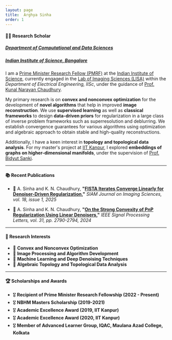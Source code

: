 ```yaml
---
layout: page
title:  Arghya Sinha
order: 1
---
```

#### **👨‍🔬 Research Scholar**  
##### [Department of Computational and Data Sciences](https://cds.iisc.ac.in/)  
##### [Indian Institute of Science, Bangalore](https://www.iisc.ac.in/)  

I am a [Prime Minister Research Fellow (PMRF)](https://www.pmrf.in/) at the [Indian Institute of Science](https://www.iisc.ac.in/), currently engaged in the [Lab of Imaging Sciences (LISA)](https://sites.google.com/site/kunalnchaudhury/group) within the *Department of Electrical Engineering, IISc*, under the guidance of [Prof. Kunal Narayan Chaudhury](https://sites.google.com/site/kunalnchaudhury/home).  

My primary research is on **convex and nonconvex optimization** for the development of **novel algorithms** that help in improved **image reconstruction**. We use **supervised learning** as well as **classical frameworks** to design **data-driven priors** for regularization in a large class of inverse problem frameworks such as superresolution and deblurring. We establish convergence guarantees for various algorithms using optimization and algebraic approach to obtain stable and high-quality reconstructions.

Additionally, I have a keen interest in **topology and topological data analysis**. For my master's project at [IIT Kanpur](https://www.iitk.ac.in/), I explored **embeddings of graphs on higher-dimensional manifolds**, under the supervision of [Prof. Bidyut Sanki](https://sites.google.com/view/homebidyut-iitk/home).  

---

#### **📚 Recent Publications**  

- 📖 A. Sinha and K. N. Chaudhury, **"[FISTA Iterates Converge Linearly for Denoiser-Driven Regularization](https://epubs.siam.org/doi/10.1137/24M1656530),"** *SIAM Journal on Imaging Sciences, vol. 18, issue 1, 2025*  

- 📖 A. Sinha and K. N. Chaudhury, **"[On the Strong Convexity of PnP Regularization Using Linear Denoisers](https://ieeexplore.ieee.org/document/10706773),"** *IEEE Signal Processing Letters, vol. 31, pp. 2790-2794, 2024*  

---

#### **🔬 Research Interests**  

- 📌 **Convex and Nonconvex Optimization**  
- 📌 **Image Processing and Algorithm Development**  
- 📌 **Machine Learning and Deep Denoising Techniques**  
- 📌 **Algebraic Topology and Topological Data Analysis**  

---

#### **🏆 Scholarships and Awards**  

- 🎖️ **Recipient of Prime Minister Research Fellowship (2022 - Present)**  
- 🎖️ **NBHM Masters Scholarship (2019-2021)**  
- 🎖️ **Academic Excellence Award (2019, IIT Kanpur)**  
- 🎖️ **Academic Excellence Award (2020, IIT Kanpur)**  
- 🎖️ **Member of Advanced Learner Group, IQAC, Maulana Azad College, Kolkata**  
